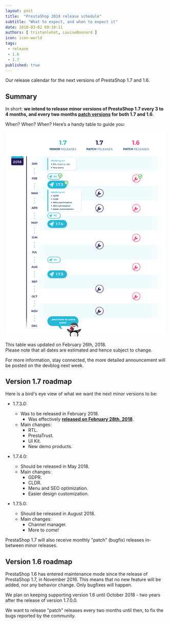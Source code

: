 ```yaml
---
layout: post
title:  "PrestaShop 2018 release schedule"
subtitle: "What to expect, and when to expect it"
date: 2018-03-02 09:10:11
authors: [ tristanlehot, LouiseBonnard ]
icon: icon-world
tags:
 - release
 - 1.6
 - 1.7
published: true
---
```


Our release calendar for the next versions of PrestaShop 1.7 and 1.6.


## Summary

In short: **we intend to release minor versions of PrestaShop 1.7 every 3 to 4 months, and every two months [patch versions](http://build.prestashop.com/news/a-more-semantic-versioning-scheme/#semwhat) for both 1.7 and 1.6**.

When? When? When? Here’s a handy table to guide you:

![Prestashop 2018 release schedule](/assets/images/2018/03/Roadmap_2018.jpg)

This table was updated on February 26th, 2018.<br/>
Please note that all dates are estimated and hence subject to change.

For more information, stay connected, the more detailed announcement will be posted on the devblog next week.


## Version 1.7 roadmap

Here is a bird's eye view of what we want the next minor versions to be:

* 1.7.3.0:
  * Was to be released in February 2018.
    * Was effectively **[released on February 28th, 2018](http://build.prestashop.com/news/prestashop-1-7-3-0-available/)**.
  * Main changes:
    * RTL.
    * PrestaTrust.
    * UI Kit.
    * New demo products.


* 1.7.4.0:
  * Should be released in May 2018.
  * Main changes:
    * GDPR.
    * CLDR.
    * Menu and SEO optimization.
    * Easier design customization.

* 1.7.5.0:
  * Should be released in August 2018.
  * Main changes:
    * Channel manager.
    * More to come!
  
PrestaShop 1.7 will also receive monthly "patch" (bugfix) releases in-between minor releases.


## Version 1.6 roadmap

PrestaShop 1.6 has entered maintenance mode since the release of PrestaShop 1.7, in November 2016. This means that no new feature will be added, nor any behavior change. Only bugfixes will happen.

We plan on keeping supporting version 1.6 until October 2018 - two years after the release of version 1.7.0.0.

We want to release "patch" releases every two months until then, to fix the bugs reported by the community.

